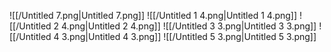   
![[/Untitled 7.png|Untitled 7.png]]
![[/Untitled 1 4.png|Untitled 1 4.png]]
![[/Untitled 2 4.png|Untitled 2 4.png]]
![[/Untitled 3 3.png|Untitled 3 3.png]]
![[/Untitled 4 3.png|Untitled 4 3.png]]
![[/Untitled 5 3.png|Untitled 5 3.png]]